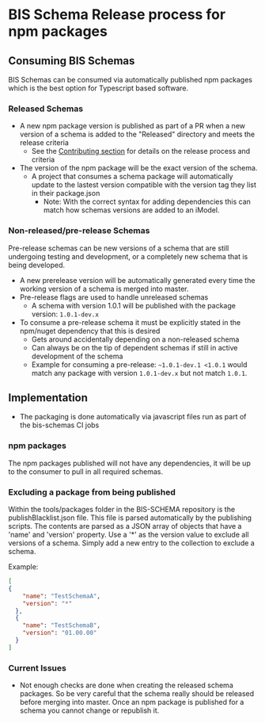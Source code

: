 # BIS Schema Release process for npm packages

## Consuming BIS Schemas

BIS Schemas can be consumed via automatically published npm packages which is the best option for Typescript based software.

### Released Schemas

- A new npm package version is published as part of a PR when a new version of a schema is added to the "Released" directory and meets the release criteria
  - See the [Contributing section](../README.md/#contributing) for details on the release process and criteria
- The version of the npm package will be the exact version of the schema.
  - A project that consumes a schema package will automatically update to the lastest version compatible with the version tag they list in their package.json
    - Note: With the correct syntax for adding dependencies this can match how schemas versions are added to an iModel.

### Non-released/pre-release Schemas

Pre-release schemas can be new versions of a schema that are still undergoing testing and development, or a completely new schema that is being developed.

- A new prerelease version will be automatically generated every time the working version of a schema is merged into master.
- Pre-release flags are used to handle unreleased schemas
  - A schema with version 1.0.1 will be published with the package version: `1.0.1-dev.x`
- To consume a pre-release schema it must be explicitly stated in the npm/nuget dependency that this is desired
  - Gets around accidentally depending on a non-released schema
  - Can always be on the tip of dependent schemas if still in active development of the schema
  - Example for consuming a pre-release: `~1.0.1-dev.1 <1.0.1` would match any package with version `1.0.1-dev.x` but not match `1.0.1`.

## Implementation

- The packaging is done automatically via javascript files run as part of the bis-schemas CI jobs

### npm packages

The npm packages published will not have any dependencies, it will be up to the consumer to pull in all required schemas.

### Excluding a package from being published

Within the tools/packages folder in the BIS-SCHEMA repository is the publishBlacklist.json file. This file is parsed automatically by the publishing scripts. The contents are parsed as a JSON array of objects that have a 'name' and 'version' property. Use a '*' as the version value to exclude all versions of a schema. Simply add a new entry to the collection to exclude a schema.

Example:

```json
[
{
    "name": "TestSchemaA",
    "version": "*"
  },
  {
    "name": "TestSchemaB",
    "version": "01.00.00"
  }
]
```

### Current Issues

- Not enough checks are done when creating the released schema packages.  So be very careful that the schema really should be released before merging into master.  Once an npm package is published for a schema you cannot change or republish it.
